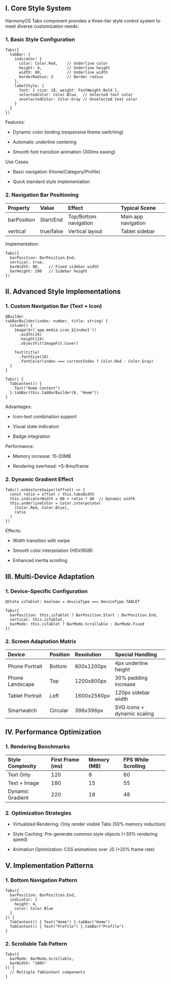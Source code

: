 

## I. Core Style System

HarmonyOS Tabs component provides a three-tier style control system to meet diverse customization needs:

### 1. Basic Style Configuration

```
Tabs({  
  tabBar: {  
    indicator: {  
      color: Color.Red,    // Underline color  
      height: 4,           // Underline height  
      width: 80,           // Underline width  
      borderRadius: 3      // Border radius  
    },  
    labelStyle: {  
      font: { size: 18, weight: FontWeight.Bold },  
      selectedColor: Color.Blue,  // Selected text color  
      unselectedColor: Color.Gray // Unselected text color  
    }  
  }  
})  
```

​Features:

* Dynamic color binding (responsive theme switching)

* Automatic underline centering

* Smooth font transition animation (300ms easing)

​Use Cases:

* Basic navigation (Home/Category/Profile)

* Quick standard style implementation

### 2. Navigation Bar Positioning

| Property    | Value      | Effect                | Typical Scene       |
| :---------- | :--------- | :-------------------- | :------------------ |
| barPosition | Start/End  | Top/Bottom navigation | Main app navigation |
| vertical    | true/false | Vertical layout       | Tablet sidebar      |

Implementation:

```
Tabs({  
  barPosition: BarPosition.End,  
  vertical: true,  
  barWidth: 80,    // Fixed sidebar width  
  barHeight: 200   // Sidebar height  
})  
```

## II. Advanced Style Implementations

### 1. Custom Navigation Bar (Text + Icon)

```
@Builder  
tabBarBuilder(index: number, title: string) {  
  Column() {  
    Image($r(`app.media.icon_${index}`))  
      .width(24)  
      .height(24)  
      .objectFit(ImageFit.Cover)  
    
    Text(title)  
      .fontSize(16)  
      .fontColor(index === currentIndex ? Color.Red : Color.Gray)  
  }  
}  
  
Tabs() {  
  TabContent() {  
    Text("Home Content")  
  }.tabBar(this.tabBarBuilder(0, "Home"))  
}  
```

​Advantages:

* Icon-text combination support

* Visual state indication

* Badge integration

​Performance:

* Memory increase: 15-20MB

* Rendering overhead: +5-8ms/frame

### 2. Dynamic Gradient Effect

```
Tabs().onGestureSwipe((offset) => {  
  const ratio = offset / this.tabsWidth  
  this.indicatorWidth = 80 + ratio * 40  // Dynamic width  
  this.underlineColor = Color.interpolate(  
    [Color.Red, Color.Blue],  
    ratio  
  )  
})  
```

​Effects:

* Width transition with swipe

* Smooth color interpolation (HSV/RGB)

* Enhanced inertia scrolling

## III. Multi-Device Adaptation

### 1. Device-Specific Configuration

```
@State isTablet: boolean = deviceType === DeviceType.TABLET  
  
Tabs({  
  barPosition: this.isTablet ? BarPosition.Start : BarPosition.End,  
  vertical: this.isTablet,  
  barMode: this.isTablet ? BarMode.Scrollable : BarMode.Fixed  
})  
```

### 2. Screen Adaptation Matrix

| Device          | Position | Resolution  | Special Handling            |
| :-------------- | :------- | :---------- | :-------------------------- |
| Phone Portrait  | Bottom   | 800x1200px  | 4px underline height        |
| Phone Landscape | Top      | 1200x800px  | 30% padding increase        |
| Tablet Portrait | Left     | 1600x2560px | 120px sidebar width         |
| Smartwatch      | Circular | 396x396px   | SVG icons + dynamic scaling |

## IV. Performance Optimization

### 1. Rendering Benchmarks

| Style Complexity | First Frame (ms) | Memory (MB) | FPS While Scrolling |
| :--------------- | :--------------- | :---------- | :------------------ |
| Text Only        | 120              | 8           | 60                  |
| Text + Image     | 180              | 15          | 55                  |
| Dynamic Gradient | 220              | 18          | 48                  |

### 2. Optimization Strategies

* ​Virtualized Rendering: Only render visible Tabs (50% memory reduction)

* ​Style Caching: Pre-generate common style objects (+30% rendering speed)

* ​Animation Optimization: CSS animations over JS (+20% frame rate)

## V. Implementation Patterns

### 1. Bottom Navigation Pattern

```
Tabs({  
  barPosition: BarPosition.End,  
  indicator: {  
    height: 4,  
    color: Color.Blue  
  }  
}) {  
  TabContent() { Text("Home") }.tabBar("Home")  
  TabContent() { Text("Profile") }.tabBar("Profile")  
}  
```

### 2. Scrollable Tab Pattern

```
Tabs({  
  barMode: BarMode.Scrollable,  
  barWidth: "100%"  
}) {  
  // Multiple TabContent components  
}  
```

